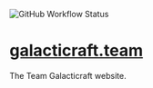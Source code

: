 ![GitHub Workflow Status](https://img.shields.io/github/workflow/status/TeamGalacticraft/galacticraft.dev/publish?style=flat-square)

# [galacticraft.team](https://galacticraft.team)
The Team Galacticraft website.
